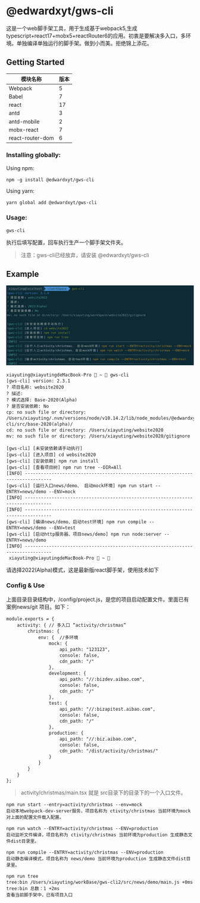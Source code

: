 # @edwardxyt/gws-cli
这是一个web脚手架工具，用于生成基于webpack5,生成typescript+react17+mobx5+reactRouter6的应用。初衷是要解决多入口，多环境。单独编译单独运行的脚手架。做到小而美。拒绝锦上添花。
## Getting Started
| 模块名称         | 版本 |
|------------------|------|
| Webpack          | 5    |
| Babel            | 7    |
| react            | 17   |
| antd             | 3    |
| antd-mobile      | 2    |
| mobx-react       | 7    |
| react-router-dom | 6    |

### Installing globally:
Using npm:
```
npm -g install @edwardxyt/gws-cli
```
Using yarn:
```
yarn global add @edwardxyt/gws-cli
```

### Usage:

```
gws-cli
```
执行后填写配置，回车执行生产一个脚手架文件夹。
> 注意：gws-cli已经放弃，请安装 @edwardxyt/gws-cli

## Example

![WX20190411-180931](media/WX20190411-180931.png)


```
xiayuting@xiayutingdeMacBook-Pro  ~  gws-cli
[gws-cli] version: 2.3.1
? 项目名称: website2020
? 描述:
? 模式选择: Base-2020(Alpha)
? 是否安装依赖: No
cp: no such file or directory: /Users/xiayuting/.nvm/versions/node/v10.14.2/lib/node_modules/@edwardxyt/gws-cli/src/base-2020(alpha)/
cd: no such file or directory: /Users/xiayuting/website2020
mv: no such file or directory: /Users/xiayuting/website2020/gitignore

[gws-cli] [未安装依赖请手动执行]
[gws-cli] [进入项目] cd website2020
[gws-cli] [安装依赖] npm run install
[gws-cli] [查看项目树] npm run tree --DIR=All
[INFO] --------------------------------------------------------------------------------
[gws-cli] [运行入口news/demo、 启动mock环境] npm run start --ENTRY=news/demo --ENV=mock
[INFO] --------------------------------------------------------------------------------
[INFO] --------------------------------------------------------------------------------
[gws-cli] [编译news/demo、启动test环境] npm run compile --ENTRY=news/demo --ENV=test
[gws-cli] [启动http服务器、项目news/demo] npm run node:server --ENTRY=news/demo
[INFO] --------------------------------------------------------------------------------
 xiayuting@xiayutingdeMacBook-Pro  ~ 
```
请选择2022(Alpha)模式，这是最新版react脚手架，使用技术如下
### Config & Use
上面目录目录结构中，/config/project.js，是您的项目启动配置文件。里面已有案例news/git 项目。如下：

```
module.exports = {
    activity: { // 多入口 “activity/christmas”
        christmas: {
            env: {  //多环境
                mock: {
                    api_path: "123123",
                    console: false,
                    cdn_path: "/"
                },
                development: {
                    api_path: "//:bizdev.aibao.com",
                    console: false,
                    cdn_path: "/"
                },
                test: {
                    api_path: "//:bizapitest.aibao.com",
                    console: false,
                    cdn_path: "/"
                },
                production: {
                    api_path: "//:biz.aibao.com",
                    console: false,
                    cdn_path: "/dist/activity/christmas/"
                }
            }
        }
    }
};
```
> activity/christmas/main.tsx 就是 src目录下的目录下的一个入口文件。

```
npm run start --entry=activity/christmas --env=mock
启动本地webpack-dev-server服务，项目名称为 ctivity/christmas 当前环境为mock 对上面的配置文件载入配置。
```

```
npm run watch --ENTRY=activity/christmas --ENV=production
启动监听文件编译，项目名称为 ctivity/christmas 当前环境为production 生成静态文件dist目录里。
```

```
npm run compile --ENTRY=activity/christmas --ENV=production
启动静态编译模式，项目名称为 news/demo 当前环境为production 生成静态文件dist目录里。
```

```
npm run tree
tree:bin /Users/xiayuting/workBase/gws-cli2/src/news/demo/main.js +0ms
tree:bin 总数：1 +2ms
查看当前脚手架中，已有项目入口
```